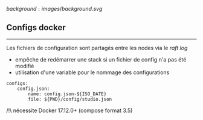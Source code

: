 $background:images/background.svg$
## Configs docker
---
Les fichiers de configuration sont partagés entre les nodes via le *raft log*
* empêche de redémarrer une stack si un fichier de config n'a pas été modifié
* utilisation d'une variable pour le nommage des configurations
```
configs:
    config.json:
        name: config.json-${ISO_DATE}
        file: ${PWD}/config/studio.json
```
/!\ nécessite Docker 17.12.0+ (compose format 3.5)